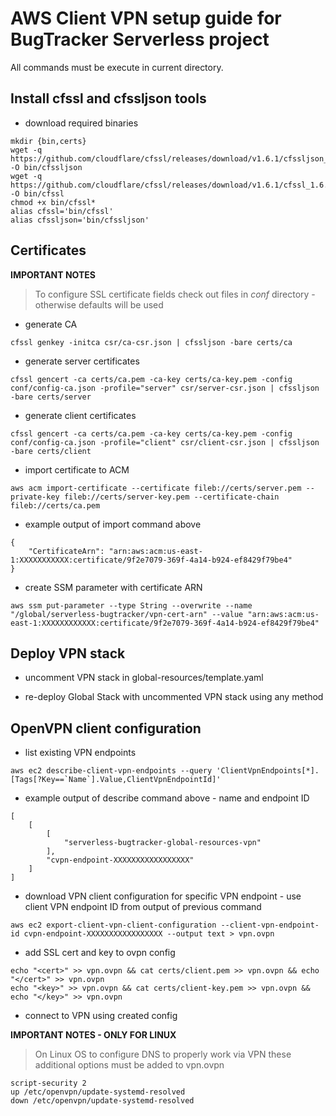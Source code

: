 # AWS Client VPN setup guide for BugTracker Serverless project

All commands must be execute in current directory.

## Install cfssl and cfssljson tools

* download required binaries

```
mkdir {bin,certs}
wget -q https://github.com/cloudflare/cfssl/releases/download/v1.6.1/cfssljson_1.6.1_linux_amd64 -O bin/cfssljson
wget -q https://github.com/cloudflare/cfssl/releases/download/v1.6.1/cfssl_1.6.1_linux_amd64 -O bin/cfssl
chmod +x bin/cfssl*
alias cfssl='bin/cfssl'
alias cfssljson='bin/cfssljson'
```

## Certificates

**IMPORTANT NOTES**
> To configure SSL certificate fields check out files in *conf* directory - otherwise defaults will be used

* generate CA

```
cfssl genkey -initca csr/ca-csr.json | cfssljson -bare certs/ca
```

* generate server certificates

```
cfssl gencert -ca certs/ca.pem -ca-key certs/ca-key.pem -config conf/config-ca.json -profile="server" csr/server-csr.json | cfssljson -bare certs/server
```

* generate client certificates

```
cfssl gencert -ca certs/ca.pem -ca-key certs/ca-key.pem -config conf/config-ca.json -profile="client" csr/client-csr.json | cfssljson -bare certs/client
```

* import certificate to ACM

```
aws acm import-certificate --certificate fileb://certs/server.pem --private-key fileb://certs/server-key.pem --certificate-chain fileb://certs/ca.pem
```

* example output of import command above

```
{
    "CertificateArn": "arn:aws:acm:us-east-1:XXXXXXXXXXX:certificate/9f2e7079-369f-4a14-b924-ef8429f79be4"
}
```

* create SSM parameter with certificate ARN

```
aws ssm put-parameter --type String --overwrite --name "/global/serverless-bugtracker/vpn-cert-arn" --value "arn:aws:acm:us-east-1:XXXXXXXXXXXX:certificate/9f2e7079-369f-4a14-b924-ef8429f79be4"
```

## Deploy VPN stack

* uncomment VPN stack in global-resources/template.yaml

* re-deploy Global Stack with uncommented VPN stack using any method

## OpenVPN client configuration

* list existing VPN endpoints

```
aws ec2 describe-client-vpn-endpoints --query 'ClientVpnEndpoints[*].[Tags[?Key==`Name`].Value,ClientVpnEndpointId]'
```

* example output of describe command above - name and endpoint ID

```
[
    [
        [
            "serverless-bugtracker-global-resources-vpn"
        ],
        "cvpn-endpoint-XXXXXXXXXXXXXXXXX"
    ]
]
```

* download VPN client configuration for specific VPN endpoint - use client VPN endpoint ID from output of previous command

```
aws ec2 export-client-vpn-client-configuration --client-vpn-endpoint-id cvpn-endpoint-XXXXXXXXXXXXXXXXX --output text > vpn.ovpn
```

* add SSL cert and key to ovpn config

```
echo "<cert>" >> vpn.ovpn && cat certs/client.pem >> vpn.ovpn && echo "</cert>" >> vpn.ovpn
echo "<key>" >> vpn.ovpn && cat certs/client-key.pem >> vpn.ovpn && echo "</key>" >> vpn.ovpn
```

* connect to VPN using created config

**IMPORTANT NOTES - ONLY FOR LINUX**
> On Linux OS to configure DNS to properly work via VPN these additional options must be added to vpn.ovpn 

```
script-security 2
up /etc/openvpn/update-systemd-resolved
down /etc/openvpn/update-systemd-resolved
```
